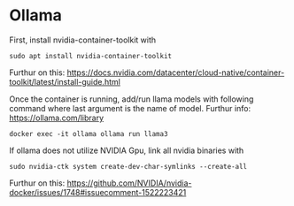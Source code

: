 # Ollama

First, install nvidia-container-toolkit with 
``` 
sudo apt install nvidia-container-toolkit
```
Furthur on this: https://docs.nvidia.com/datacenter/cloud-native/container-toolkit/latest/install-guide.html

Once the container is running, add/run llama models with following command where last argument is the name of model. Furthur info: https://ollama.com/library
```
docker exec -it ollama ollama run llama3
```

If ollama does not utilize NVIDIA Gpu, link all nvidia binaries with
```
sudo nvidia-ctk system create-dev-char-symlinks --create-all
```
Furthur on this: https://github.com/NVIDIA/nvidia-docker/issues/1748#issuecomment-1522223421
